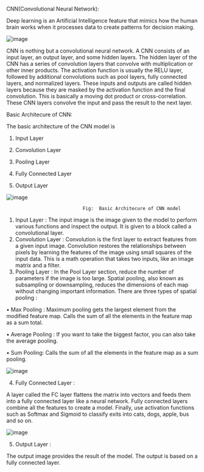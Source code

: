 CNN(Convolutional Neural Network): 

Deep learning is an Artificial Intelligence feature that mimics how the human brain works when it processes data to create patterns for decision making.

![image](https://user-images.githubusercontent.com/60400054/175096559-50a01782-626e-4947-b313-1f4845537b8f.png)

CNN is nothing but a convolutional neural network. A CNN consists of an input layer, an output layer, and some hidden layers. The hidden layer of the CNN has a series of convolution layers that convolve with multiplication or other inner products. The activation function is usually the RELU layer, followed by additional convolutions such as pool  layers, fully connected layers, and normalized layers. These inputs and outputs are called hidden layers because they are masked by the activation function and the final convolution. This is basically a moving dot product or cross-correlation. These CNN layers convolve the input and pass the result to the next layer.

Basic Architecure of CNN:

The basic architecture of the CNN model is

1)	Input Layer

2)	Convolution Layer 

3)	Pooling Layer 

4)	Fully Connected Layer

5)	Output Layer

![image](https://user-images.githubusercontent.com/60400054/175097523-d63e2e1b-a2e2-4c22-b931-a03861c16af2.png)
                                
                                Fig:  Basic Architecure of CNN model
                                
1) Input Layer : The input image is the image given to the model to perform various functions and inspect the output. It is given to a block called a convolutional layer.
2) Convolution Layer : Convolution is the first layer to extract features from a given input image. Convolution restores the relationships between pixels by learning the features of the image  using small squares of the input data. This is a math operation that takes two inputs, like an image matrix and a filter.
3) Pooling Layer : In the Pool Layer section, reduce the number of parameters if the image is too large. Spatial pooling, also known as subsampling or downsampling, reduces the dimensions of each map without changing  important information. 
There are three types of spatial pooling : 

•	Max Pooling : Maximum pooling gets the largest element from the modified feature map. Calls the sum of all the elements in the feature map  as a sum total.

•	Average Pooling : If you want to take the biggest factor, you can also take the average pooling.

•	 Sum Pooling: Calls the sum of all the elements in the feature map  as a sum pooling.

![image](https://user-images.githubusercontent.com/60400054/175098392-8d44ff8f-73fb-44e1-b2d5-3f66102b9221.png)

4)  Fully Connected Layer :

A layer called the FC layer flattens the matrix into vectors and feeds them into a fully connected layer like a neural network. 
Fully connected layers combine all the features  to create a model. Finally, use activation functions such as Softmax and Sigmoid to classify exits into cats, dogs, apple, bus and so on.

![image](https://user-images.githubusercontent.com/60400054/175098597-68da6a86-64c9-4949-aa48-1b053185a7bd.png)

5)	Output Layer : 

The output image provides the result of the model. The output is based on a fully connected layer.
